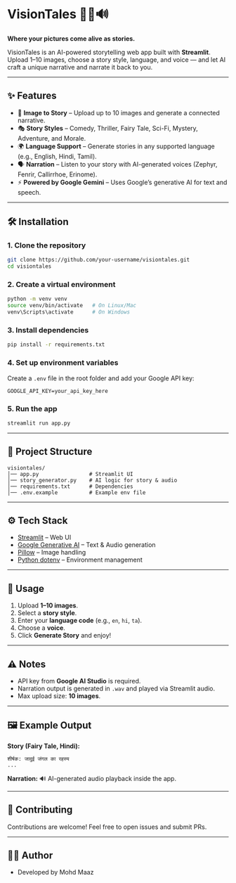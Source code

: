 # VisionTales 🎨📖🔊

**Where your pictures come alive as stories.**

VisionTales is an AI-powered storytelling web app built with **Streamlit**.
Upload 1–10 images, choose a story style, language, and voice — and let AI craft a unique narrative and narrate it back to you.

---

## ✨ Features

* 📸 **Image to Story** – Upload up to 10 images and generate a connected narrative.
* 🎭 **Story Styles** – Comedy, Thriller, Fairy Tale, Sci-Fi, Mystery, Adventure, and Morale.
* 🌍 **Language Support** – Generate stories in any supported language (e.g., English, Hindi, Tamil).
* 🗣️ **Narration** – Listen to your story with AI-generated voices (Zephyr, Fenrir, Callirrhoe, Erinome).
* ⚡ **Powered by Google Gemini** – Uses Google’s generative AI for text and speech.

---

## 🛠️ Installation

### 1. Clone the repository

```bash
git clone https://github.com/your-username/visiontales.git
cd visiontales
```

### 2. Create a virtual environment

```bash
python -m venv venv
source venv/bin/activate   # On Linux/Mac
venv\Scripts\activate      # On Windows
```

### 3. Install dependencies

```bash
pip install -r requirements.txt
```

### 4. Set up environment variables

Create a `.env` file in the root folder and add your Google API key:

```
GOOGLE_API_KEY=your_api_key_here
```

### 5. Run the app

```bash
streamlit run app.py
```

---

## 📂 Project Structure

```
visiontales/
│── app.py                # Streamlit UI
│── story_generator.py    # AI logic for story & audio
│── requirements.txt      # Dependencies
│── .env.example          # Example env file
```

---

## ⚙️ Tech Stack

* [Streamlit](https://streamlit.io/) – Web UI
* [Google Generative AI](https://ai.google.dev/) – Text & Audio generation
* [Pillow](https://pillow.readthedocs.io/) – Image handling
* [Python dotenv](https://pypi.org/project/python-dotenv/) – Environment management

---

## 🎯 Usage

1. Upload **1–10 images**.
2. Select a **story style**.
3. Enter your **language code** (e.g., `en`, `hi`, `ta`).
4. Choose a **voice**.
5. Click **Generate Story** and enjoy!

---

## ⚠️ Notes

* API key from **Google AI Studio** is required.
* Narration output is generated in `.wav` and played via Streamlit audio.
* Max upload size: **10 images**.

---

## 🖼️ Example Output

**Story (Fairy Tale, Hindi):**

```
शीर्षक: जादुई जंगल का रहस्य
...
```

**Narration:**
🔊 AI-generated audio playback inside the app.

---

## 🤝 Contributing

Contributions are welcome! Feel free to open issues and submit PRs.

---

## 👨‍💻 Author

* Developed by Mohd Maaz

